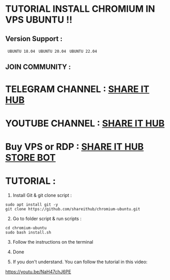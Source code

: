 # TUTORIAL INSTALL CHROMIUM IN VPS UBUNTU !!

## Version Support :

` UBUNTU 18.04`
` UBUNTU 20.04`
` UBUNTU 22.04`

## JOIN COMMUNITY :

# TELEGRAM CHANNEL : [SHARE IT HUB](https://t.me/SHAREITHUB_COM)

# YOUTUBE CHANNEL : [SHARE IT HUB](https://www.youtube.com/@SHAREITHUB_COM)

# Buy VPS or RDP : [SHARE IT HUB STORE BOT](https://t.me/SHAREITHUBSTORE_BOT)

# TUTORIAL :

1. Install Git & git clone script :
```
sudo apt install git -y
git clone https://github.com/shareithub/chromium-ubuntu.git
```
2. Go to folder script & run scripts :
```
cd chromium-ubuntu
sudo bash install.sh
```
3. Follow the instructions on the terminal

4. Done

5. If you don't understand. You can follow the tutorial in this video:

https://youtu.be/NaH47chJ6PE

